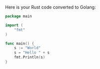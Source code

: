 Here is your Rust code converted to Golang:

```Go
package main

import (
    "fmt"
)

func main() {
    s := "World"
    s = "Hello " + s
    fmt.Println(s)
}
```

